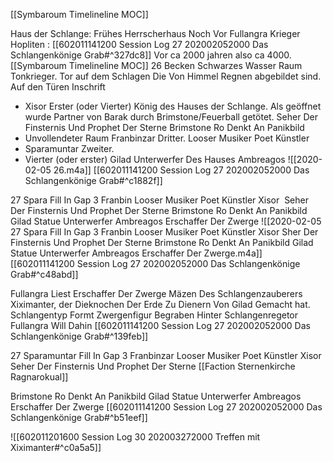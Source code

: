 [[Symbaroum Timelineline MOC]]

Haus der Schlange: Frühes Herrscherhaus Noch Vor Fullangra Krieger Hopliten : [[602011141200 Session Log 27 202002052000 Das Schlangenkönige Grab#^327dc8]]
 Vor ca 2000 jahren also ca 4000.  [[Symbaroum Timelineline MOC]]
26 Becken Schwarzes Wasser Raum Tonkrieger. Tor auf dem Schlagen Die Von Himmel Regnen abgebildet sind. 
Auf den Türen Inschrift
- Xisor Erster (oder Vierter) König des Hauses der Schlange. Als geöffnet wurde Partner von Barak durch Brimstone/Feuerball getötet. Seher Der Finsternis Und Prophet Der Sterne Brimstone Ro Denkt An Panikbild
 - Unvollendeter Raum Franbinzar Dritter. Looser Musiker Poet Künstler 
 - Sparamuntar Zweiter. 
 - Vierter (oder erster) Gilad Unterwerfer Des Hauses Ambreagos
![[2020-02-05 26.m4a]]
[[602011141200 Session Log 27 202002052000 Das Schlangenkönige Grab#^c1882f]]

27 Spara Fill In Gap 3 Franbin Looser Musiker Poet Künstler Xisor  Seher Der Finsternis Und Prophet Der Sterne Brimstone Ro Denkt An Panikbild Gilad Statue Unterwerfer Ambreagos Erschaffer Der Zwerge
![[2020-02-05 27 Spara Fill In Gap 3 Franbin Looser Musiker Poet Künstler Xisor  Sher Der Finsternis Und Prophet Der Sterne Brimstone Ro Denkt An Panikbild Gilad Statue Unterwerfer Ambreagos Erschaffer Der Zwerge.m4a]]
[[602011141200 Session Log 27 202002052000 Das Schlangenkönige Grab#^c48abd]]


Fullangra Liest Erschaffer Der Zwerge Mäzen Des Schlangenzauberers Xiximanter, der Dieknochen Der Erde Zu Dienern Von Gilad Gemacht hat. Schlangentyp Formt Zwergenfigur Begraben Hinter Schlangenregetor Fullangra Will Dahin [[602011141200 Session Log 27 202002052000 Das Schlangenkönige Grab#^139feb]]

27 Sparamuntar Fill In Gap 3 Franbinzar Looser Musiker Poet Künstler Xisor  Seher Der Finsternis Und Prophet Der Sterne [[Faction Sternenkirche Ragnarokual]]


Brimstone Ro Denkt An Panikbild Gilad Statue Unterwerfer Ambreagos Erschaffer Der Zwerge [[602011141200 Session Log 27 202002052000 Das Schlangenkönige Grab#^b51eef]]

![[602011201600 Session Log 30 202003272000 Treffen mit Xiximanter#^c0a5a5]]
